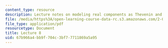 ```yaml
---
content_type: resource
description: Lecture notes on modeling real components as Thevenin and Norton sources.
file: /media/https%3A/open-learning-course-data-rc.s3.amazonaws.com/2-004-dynamics-and-control-ii-spring-2008/67b966a4bb9f704c3bf77711869a5a95_lecture_08.pdf
file_type: application/pdf
resourcetype: Document
title: Lecture 8
uid: 67b966a4-bb9f-704c-3bf7-7711869a5a95
---
```

